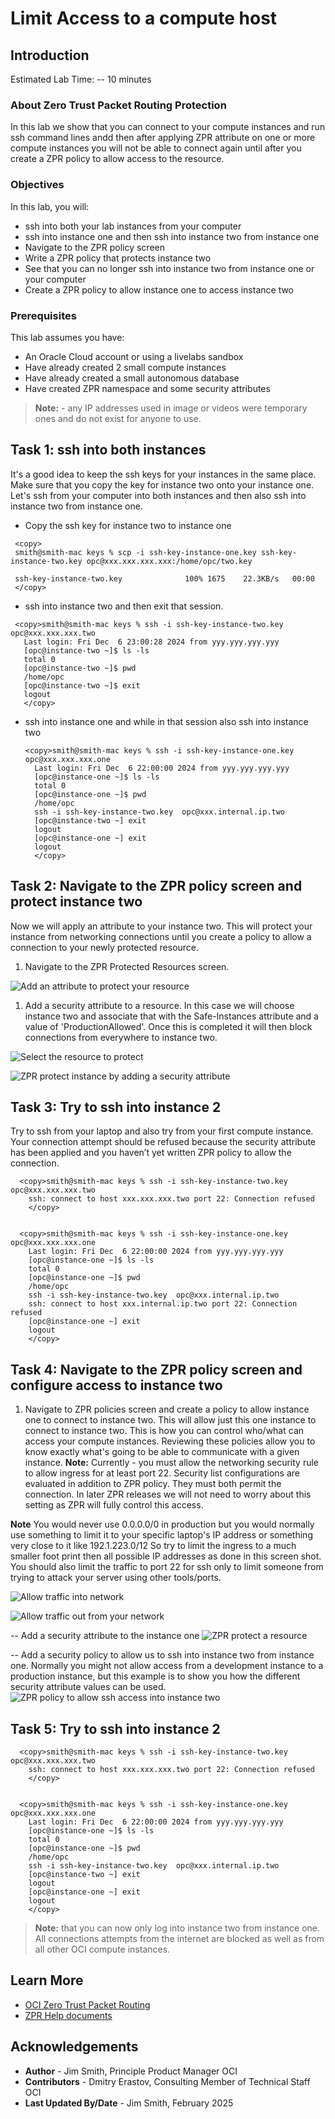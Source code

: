 # Limit Access to a compute host

## Introduction

Estimated Lab Time: -- 10 minutes

### About Zero Trust Packet Routing Protection

In this lab we show that you can connect to your compute instances and run ssh command lines andd then after applying ZPR attribute on one or more compute instances you will not be able to connect again until after you create a ZPR policy to allow access to the resource.

### Objectives

In this lab, you will:

* ssh into both your lab instances from your computer
* ssh into instance one and then ssh into instance two from instance one
* Navigate to the ZPR policy screen
* Write a ZPR policy that protects instance two
* See that you can no longer ssh into instance two from instance one or your computer
* Create a ZPR policy to allow instance one to access instance two

### Prerequisites

This lab assumes you have:

* An Oracle Cloud account or using a livelabs sandbox
* Have already created 2 small compute instances
* Have already created a small autonomous database
* Have created ZPR namespace and some security attributes

> **Note:** - any IP addresses used in image or videos were temporary ones and do not exist for anyone to use.

## Task 1: ssh into both instances

It's a good idea to keep the ssh keys for your instances in the same place. Make sure that you copy the key for instance two onto your instance one.
Let's ssh from your computer into both instances and then also ssh into instance two from instance one.

* Copy the ssh key for instance two to instance one

 ```
  <copy>
  smith@smith-mac keys % scp -i ssh-key-instance-one.key ssh-key-instance-two.key opc@xxx.xxx.xxx.xxx:/home/opc/two.key

  ssh-key-instance-two.key              100% 1675    22.3KB/s   00:00
  </copy>
  ```

* ssh into instance two and then exit that session.

 ```
  <copy>smith@smith-mac keys % ssh -i ssh-key-instance-two.key  opc@xxx.xxx.xxx.two
    Last login: Fri Dec  6 23:00:28 2024 from yyy.yyy.yyy.yyy
    [opc@instance-two ~]$ ls -ls
    total 0
    [opc@instance-two ~]$ pwd
    /home/opc
    [opc@instance-two ~]$ exit
    logout
    </copy>
  ```
* ssh into instance one and while in that session also ssh into instance two
  ```
  <copy>smith@smith-mac keys % ssh -i ssh-key-instance-one.key  opc@xxx.xxx.xxx.one
    Last login: Fri Dec  6 22:00:00 2024 from yyy.yyy.yyy.yyy
    [opc@instance-one ~]$ ls -ls
    total 0
    [opc@instance-one ~]$ pwd
    /home/opc
    ssh -i ssh-key-instance-two.key  opc@xxx.internal.ip.two
    [opc@instance-two ~] exit
    logout
    [opc@instance-one ~] exit
    logout
    </copy>
  ```

## Task 2: Navigate to the ZPR policy screen and protect instance two

Now we will apply an attribute to your instance two. This will protect your instance from networking connections until you create a policy to allow a connection to your newly protected resource.

1. Navigate to the ZPR Protected Resources screen.

  ![Add an attribute to protect your resource](images/zpr-protected.png)

1. Add a security attribute to a resource. In this case we will choose instance two and associate that with the Safe-Instances attribute and a value of 'ProductionAllowed'. Once this is completed it will then block connections from everywhere to instance two.

  ![Select the resource to protect](images/protect-vm.png)

  ![ZPR protect instance by adding a security attribute](images/zpr-protect-instance-two.png)

## Task 3: Try to ssh into instance 2

Try to ssh from your laptop and also try from your first compute instance. Your connection attempt should be refused because the security attribute has been applied and you haven’t yet written ZPR policy to allow the connection.

```
  <copy>smith@smith-mac keys % ssh -i ssh-key-instance-two.key  opc@xxx.xxx.xxx.two
    ssh: connect to host xxx.xxx.xxx.two port 22: Connection refused
    </copy>


  <copy>smith@smith-mac keys % ssh -i ssh-key-instance-one.key  opc@xxx.xxx.xxx.one
    Last login: Fri Dec  6 22:00:00 2024 from yyy.yyy.yyy.yyy
    [opc@instance-one ~]$ ls -ls
    total 0
    [opc@instance-one ~]$ pwd
    /home/opc
    ssh -i ssh-key-instance-two.key  opc@xxx.internal.ip.two
    ssh: connect to host xxx.internal.ip.two port 22: Connection refused
    [opc@instance-one ~] exit
    logout
    </copy>
  ```

## Task 4: Navigate to the ZPR policy screen and configure access to instance two

1. Navigate to ZPR policies screen and create a policy to allow instance one to connect to instance two. This will allow just this one instance to connect to instance two. This is how you can control who/what can access your compute instances. Reviewing these policies allow you to know exactly what's going to be able to communicate with a given instance.
**Note:** Currently - you must allow the networking security rule to allow ingress for at least port 22. Security list configurations are evaluated in addition to ZPR policy. They must both permit the connection. In later ZPR releases we will not need to worry about this setting as ZPR will fully control this access.

**Note** You would never use 0.0.0.0/0 in production but you would normally use something to limit it to your specific laptop's IP address or something very close to it like 192.1.223.0/12 So try to limit the ingress to a much smaller foot print then all possible IP addresses as done in this screen shot. You should also limit the traffic to port 22 for ssh only to limit someone from trying to attack your server using other tools/ports.

  ![Allow traffic into network](images/ingress-rules.png)

  ![Allow traffic out from your network](images/egress-rules.png)

-- Add a security attribute to the instance one
  ![ZPR protect a resource](images/zpr-protect-resource.png)

-- Add a security policy to allow us to ssh into instance two from instance one. Normally you might not allow access from a development instance to a production instance, but this example is to show you how the different security attribute values can be used.
  ![ZPR policy to allow ssh access into instance two](images/zpr-policy-i1-to-i2.png)


## Task 5: Try to ssh into instance 2

```
  <copy>smith@smith-mac keys % ssh -i ssh-key-instance-two.key  opc@xxx.xxx.xxx.two
    ssh: connect to host xxx.xxx.xxx.two port 22: Connection refused
    </copy>


  <copy>smith@smith-mac keys % ssh -i ssh-key-instance-one.key  opc@xxx.xxx.xxx.one
    Last login: Fri Dec  6 22:00:00 2024 from yyy.yyy.yyy.yyy
    [opc@instance-one ~]$ ls -ls
    total 0
    [opc@instance-one ~]$ pwd
    /home/opc
    ssh -i ssh-key-instance-two.key  opc@xxx.internal.ip.two
    [opc@instance-two ~] exit
    logout
    [opc@instance-one ~] exit
    logout
    </copy>
  ```

> **Note:** that you can now only log into instance two from instance one. All connections attempts from the internet are blocked as well as from all other OCI compute instances.

## Learn More

* [OCI Zero Trust Packet Routing](https://www.oracle.com/security/cloud-security/zero-trust-packet-routing/)
* [ZPR Help documents](https://docs.oracle.com/en-us/iaas/Content/zero-trust-packet-routing/overview.htm)

## Acknowledgements

- **Author** - Jim Smith, Principle Product Manager OCI
- **Contributors** - Dmitry Erastov, Consulting Member of Technical Staff OCI
- **Last Updated By/Date** - Jim Smith, February 2025